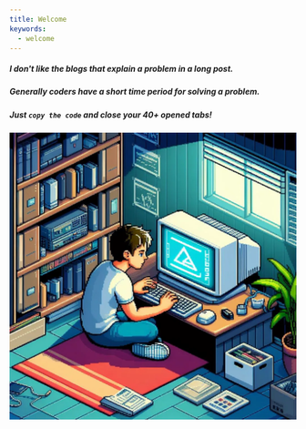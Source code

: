 ```yaml
---
title: Welcome
keywords:
  - welcome
---
```


##### I don't like the blogs that explain a problem in a long post.  
##### Generally coders have a short time period for solving a problem.

##### Just `copy the code` and close your 40+ opened tabs!

![coder](../../assets/image/coder.webp)
